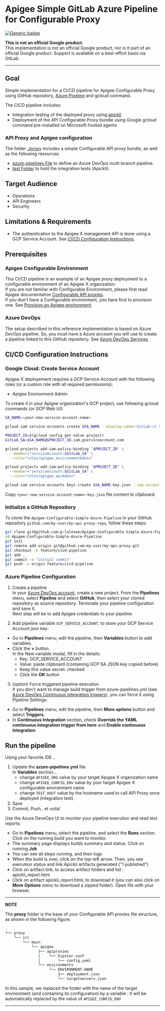 # Apigee Simple GitLab Azure Pipeline for Configurable Proxy

[![Generic badge](https://img.shields.io/badge/status-beta-yellow.svg)](https://shields.io/)

**This is not an official Google product.**<BR>This implementation is not an official Google product, nor is it part of an official Google product. Support is available on a best-effort basis via GitLab.

***

## Goal

Simple implementation for a CI/CD pipeline for Apigee Configurable Proxy using GitHub repository, [Azure Pipeline](https://docs.microsoft.com/en-us/azure/devops/pipelines/get-started/what-is-azure-pipelines?view=azure-devops) and gcloud command.

The CICD pipeline includes:

- Integration testing of the deployed proxy using
  [apickli](https://GitLab.com/apickli/apickli)
- Deployment of the API Configurable Proxy bundle using Google gcloud command pre-installed on Microsoft-hosted agents
 
### API Proxy and Apigee configuration

The folder [./proxy](./proxy) includes a simple Configurable API proxy bundle, as well as the following resources:

- [azure-pipelines File](.azure-pipelines.yml) to define an Azure DevOps multi-branch pipeline.
- [test Folder](./test) to hold the integration tests (Apickli).


## Target Audience

- Operations
- API Engineers
- Security


## Limitations & Requirements

- The authentication to the Apigee X management API is done using a GCP Service Account. See [CI/CD Configuration Instructions](#CI/CD-Configuration-Instructions).


## Prerequisites

### Apigee Configurable Environment

This CI/CD pipeline is an example of an Apigee proxy deployment to a configurable environment of an Apigee X organization. <BR>
If you are not familiar with Configurable Environment, please first read Apigee documentation [Configurable API proxies](https://cloud.google.com/apigee/docs/api-platform/develop/configurable-api-proxies).<BR>
If you don't have a Configurable environment, you have first to provision one. See [Provision an Apigee environment](https://cloud.google.com/apigee/docs/api-platform/develop/create-configurable-proxy#provision-an-apigee-environment).


### Azure DevOps

The setup described in this reference implementation is based on Azure DevOps pipeline. So, you must have a Azure account you will use to create a pipeline linked to this GitHub repository. See [Azure DevOps Services](https://azure.microsoft.com/en-us/services/devops/).


## CI/CD Configuration Instructions


### Google Cloud: Create Service Account

Apigee X deployement requires a GCP Service Account with the following roles (or a custom role with all required permissions):

- Apigee Environment Admin

To create it in your Apigee organization's GCP project, use following gcloud commands (or GCP Web UI):

```sh
SA_NAME=<your-new-service-account-name>

gcloud iam service-accounts create $SA_NAME --display-name="GitLab-ci Service Account"

PROJECT_ID=$(gcloud config get-value project)
GitLab_SA=$SA_NAME@$PROJECT_ID.iam.gserviceaccount.com

gcloud projects add-iam-policy-binding "$PROJECT_ID" \
  --member="serviceAccount:$GitLab_SA" \
  --role="roles/apigee.environmentAdmin"

gcloud projects add-iam-policy-binding "$PROJECT_ID" \
  --member="serviceAccount:$GitLab_SA" \
  --role="roles/apigee.apiAdmin"

gcloud iam service-accounts keys create $SA_NAME-key.json --iam-account=$GitLab_SA --key-file-type=json 

```

Copy `<your-new-service-account-name>-key.json` file content to clipboard. 


### Initialize a GitHub Repository

To clone the `Apigee-Configurable-Simple-Azure-Pipeline` in your GitHub repository `github.com/my-user/my-api-proxy-repo`, follow these
steps:

```bash
git clone git@github.com:g-lalevee/Apigee-Configurable-Simple-Azure-Pipeline.git
cd Apigee-Configurable-Simple-Azure-Pipeline
git init
git remote add origin git@github.com:my-user/my-api-proxy.git
git checkout -b feature/cicd-pipeline
git add .
git commit -m "initial commit"
git push -u origin feature/cicd-pipeline
```
 
 ### Azure Pipeline Configuration 

1.  Create a pipeline<BR>
In your [Azure DevOps account](https://dev.azure.com), create a new project. From the **Pipelines** menu, select **Pipeline** and select **GitHub**, then select your cloned repository as source repository. Terminate your pipeline configuration and save it.<BR>
Next step will be to add Apigee credentials to your pipeline. 


2.  Add pipeline variable `GCP_SERVICE_ACCOUNT`, to store your GCP Service Account json key:
- Go to **Pipelines** menu, edit the pipeline, then **Variables** button to add variables.
- Click the **+** button.<BR>In the New variable modal, fill in the details:
  - Key: GCP_SERVICE_ACCOUNT
  - Value: paste clipboard (containing GCP SA JSON key copied before)
  - Keep this value secret: checked
  - Click the **OK** button

3.  (option) Force triggered pipeline execution<BR>If you don't want to manage build trigger from azure-pipelines.yml (see [Azure DevOps Continuous integration triggers](https://docs.microsoft.com/en-us/azure/devops/pipelines/repos/github?view=azure-devops&tabs=yaml#ci-triggers)), you can force it using Pipeline Settings:
- Go to **Pipelines** menu, edit the pipeline, then **More options** button and select **Triggers**.
- In **Continuous Integration** section, check **Override the YAML continuous integration trigger from here** and **Enable continuous integration**



## Run the pipeline

Using your favorite IDE...
1.  Update the **azure-pipelines.yml** file<BR>
    In **Variables** section...
    - change `APIGEE_ORG` value by your target Apigee X organization name
    - change `APIGEE_CONFIG_ENV` value by your target Apigee X configurable environment name
    - change `TEST_HOST` value by the hostname used to call API Proxy once deployed (integration test)
3. Save
4. Commit, Push.. et voila!


Use the Azure DeveOps UI to monitor your pipeline execution and read test reports:

- Go to **Pipelines** menu, select the pipeline, and select the **Runs** section. <BR> Click on the running build you want to monitor.
- The summary page displays builds summary and status. Click on running **Job**
- You can see all steps running, and their logs
- When the build is over, click on the top-left arrow. Then, you see execution status and link Apickli artifacts generated ("1 published")
- Click on artifact link, to access artifact folders and list : apickli_report.html
- Click on artifact apickli_report.html, to download it (you can also click on **More Options** menu to download a zipped folder). Open file with your browser.

---
**NOTE**

The **proxy** folder is the base of your Configurable API proxies file structure, as shown in the following figure:

```sh
.
└── proxy
    └── src
        └── main
            └── apigee
               ├── apiproxies
               |    └── hipster-conf 
               |        └── config.yaml
               └── environments
                    └── ENVIRONMENT-NAME
                        ├── deployment.json
                        └── targetservers.json
```

In this sample, we replaced the folder with the name of the target environment (and containing its configuration) by a variable : it will be automatically replaced by the value of `APIGEE_CONFIG_ENV`

---



